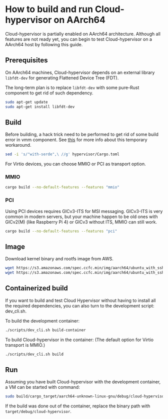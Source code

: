 # How to build and run Cloud-hypervisor on AArch64

Cloud-hypervisor is partially enabled on AArch64 architecture.
Although all features are not ready yet, you can begin to test Cloud-hypervisor on a AArch64 host by following this guide.

## Prerequisites

On AArch64 machines, Cloud-hypervisor depends on an external library `libfdt-dev` for generating Flattened Device Tree (FDT).

The long-term plan is to replace `libfdt-dev` with some pure-Rust component to get rid of such dependency.

```bash
sudo apt-get update
sudo apt-get install libfdt-dev
```

## Build

Before building, a hack trick need to be performed to get rid of some build error in vmm component. See [this](https://github.com/cloud-hypervisor/kvm-bindings/pull/1) for more info about this temporary workaround.

```bash
sed -i 's/"with-serde",\ //g' hypervisor/Cargo.toml
```

For Virtio devices, you can choose MMIO or PCI as transport option.

### MMIO

```bash
cargo build --no-default-features --features "mmio"
```

### PCI

Using PCI devices requires GICv3-ITS for MSI messaging. GICv3-ITS is very common in modern servers, but your machine happen to be old ones with GICv2(M) (like Raspberry Pi 4) or GICv3 without ITS, MMIO can still work.

```bash
cargo build --no-default-features --features "pci"
```

## Image

Download kernel binary and rootfs image from AWS.

```bash
wget https://s3.amazonaws.com/spec.ccfc.min/img/aarch64/ubuntu_with_ssh/fsfiles/xenial.rootfs.ext4 -O rootfs.img
wget https://s3.amazonaws.com/spec.ccfc.min/img/aarch64/ubuntu_with_ssh/kernel/vmlinux.bin -O kernel.bin
```

## Containerized build

If you want to build and test Cloud Hypervisor without having to install all the required dependencies, you can also turn to the development script: dev_cli.sh.

To build the development container:

```bash
./scripts/dev_cli.sh build-container
```

To build Cloud-hypervisor in the container: (The default option for Virtio transport is MMIO.)

```bash
./scripts/dev_cli.sh build
```

## Run

Assuming you have built Cloud-hypervisor with the development container, a VM can be started with command:

```bash
sudo build/cargo_target/aarch64-unknown-linux-gnu/debug/cloud-hypervisor --kernel kernel.bin --disk path=rootfs.ext4 --cmdline "keep_bootcon console=hvc0 reboot=k panic=1 pci=off root=/dev/vda rw" --cpus boot=4 --memory size=512M --serial file=serial.log --log-file log.log -vvv
```

If the build was done out of the container, replace the binary path with `target/debug/cloud-hypervisor`.
